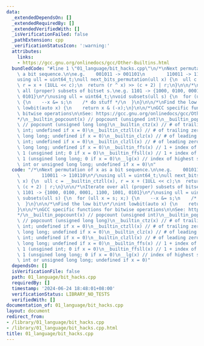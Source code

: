 ```yaml
---
data:
  _extendedDependsOn: []
  _extendedRequiredBy: []
  _extendedVerifiedWith: []
  _isVerificationFailed: false
  _pathExtension: cpp
  _verificationStatusIcon: ':warning:'
  attributes:
    links:
    - https://gcc.gnu.org/onlinedocs/gcc/Other-Builtins.html
  bundledCode: "#line 1 \"01_language/bit_hacks.cpp\"\n/*\nNext permutation of x as\
    \ a bit sequence.\n\ne.g.    001011 -> 001101\n        110011 -> 110110\n*/\n\
    using ull = uint64_t;\null next_bits_permutation(ull x) {\n  ull c = __builtin_ctzll(x),\
    \ r = x + (1ULL << c);\n  return (r ^ x) >> (c + 2) | r;\n}\n\n/*\nIterate over\
    \ all (proper) subsets of bitset s.\ne.g. 1101 -> {1000, 0100, 0001, 1100, 1001,\
    \ 0101}\n*/\nusing ull = uint64_t;\nvoid subsets(ull s) {\n  for (ull x = s; x;)\
    \ {\n    --x &= s;\n    /* do stuff */\n  }\n}\n\n/*\nFind the low bit\n*/\nint\
    \ lowbit(auto x) {\n    return x & (-x);\n}\n\n/*\nGCC specific functions for\
    \ bitwise operations\n\nSee: https://gcc.gnu.org/onlinedocs/gcc/Other-Builtins.html\n\
    */\n__builtin_popcount(x) // popcount (unsigned int)\n__builtin_popcountll(x)\
    \ // popcount (unsigned long long)\n__builtin_ctz(x) // # of trailing zeros (unsgined\
    \ int; undefined if x = 0)\n__builtin_ctzll(x) // # of trailing zeros (unsgined\
    \ long long; undefined if x = 0)\n__builtin_clz(x) // # of leading zeros (unsgined\
    \ int; undefined if x = 0)\n__builtin_clzll(x) // # of leading zeros (unsgined\
    \ long long; undefined if x = 0)\n__builtin_ffs(x) // 1 + index of least significant\
    \ 1 (unsgined int; 0 if x = 0)\n__builtin_ffsll(x) // 1 + index of least significant\
    \ 1 (unsgined long long; 0 if x = 0)\n__lg(x) // index of highest set bit (unsigned\
    \ int or unsigned long long; undefined if x = 0)\n"
  code: "/*\nNext permutation of x as a bit sequence.\n\ne.g.    001011 -> 001101\n\
    \        110011 -> 110110\n*/\nusing ull = uint64_t;\null next_bits_permutation(ull\
    \ x) {\n  ull c = __builtin_ctzll(x), r = x + (1ULL << c);\n  return (r ^ x) >>\
    \ (c + 2) | r;\n}\n\n/*\nIterate over all (proper) subsets of bitset s.\ne.g.\
    \ 1101 -> {1000, 0100, 0001, 1100, 1001, 0101}\n*/\nusing ull = uint64_t;\nvoid\
    \ subsets(ull s) {\n  for (ull x = s; x;) {\n    --x &= s;\n    /* do stuff */\n\
    \  }\n}\n\n/*\nFind the low bit\n*/\nint lowbit(auto x) {\n    return x & (-x);\n\
    }\n\n/*\nGCC specific functions for bitwise operations\n\nSee: https://gcc.gnu.org/onlinedocs/gcc/Other-Builtins.html\n\
    */\n__builtin_popcount(x) // popcount (unsigned int)\n__builtin_popcountll(x)\
    \ // popcount (unsigned long long)\n__builtin_ctz(x) // # of trailing zeros (unsgined\
    \ int; undefined if x = 0)\n__builtin_ctzll(x) // # of trailing zeros (unsgined\
    \ long long; undefined if x = 0)\n__builtin_clz(x) // # of leading zeros (unsgined\
    \ int; undefined if x = 0)\n__builtin_clzll(x) // # of leading zeros (unsgined\
    \ long long; undefined if x = 0)\n__builtin_ffs(x) // 1 + index of least significant\
    \ 1 (unsgined int; 0 if x = 0)\n__builtin_ffsll(x) // 1 + index of least significant\
    \ 1 (unsgined long long; 0 if x = 0)\n__lg(x) // index of highest set bit (unsigned\
    \ int or unsigned long long; undefined if x = 0)"
  dependsOn: []
  isVerificationFile: false
  path: 01_language/bit_hacks.cpp
  requiredBy: []
  timestamp: '2024-06-24 18:48:01+08:00'
  verificationStatus: LIBRARY_NO_TESTS
  verifiedWith: []
documentation_of: 01_language/bit_hacks.cpp
layout: document
redirect_from:
- /library/01_language/bit_hacks.cpp
- /library/01_language/bit_hacks.cpp.html
title: 01_language/bit_hacks.cpp
---
```

